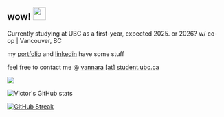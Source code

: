 <h2>wow! <img src="https://raw.githubusercontent.com/MartinHeinz/MartinHeinz/master/wave.gif" width="30px"></h2>

<p>Currently studying at UBC as a first-year, expected 2025. or 2026? w/ co-op | Vancouver, BC</p>
<p>my <a href="https://victorvannara.com/">portfolio</a> and <a href="https://www.linkedin.com/in/victor-vannara/">linkedin</a> have some stuff</p>
<p>feel free to contact me @ <a href="mailto:vannara@student.ubc.ca">vannara [at] student.ubc.ca</a></p>

![](https://komarev.com/ghpvc/?username=voctory&color=blueviolet)

![Victor's GitHub stats](https://github-readme-stats.vercel.app/api?username=voctory&show_icons=true&theme=radical)

[![GitHub Streak](https://github-readme-streak-stats.herokuapp.com/?user=voctory&theme=dark)](https://git.io/streak-stats)



<!---
- 👀 I’m interested in ...
- 🌱 I’m currently learning ...
- 💞️ I’m looking to collaborate on ...
- 📫 How to reach me ...

voctory/voctory is a ✨ special ✨ repository because its `README.md` (this file) appears on your GitHub profile.
You can click the Preview link to take a look at your changes.
--->
